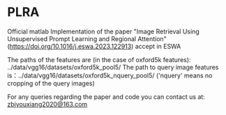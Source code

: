 # PLRA
Official matlab Implementation of the paper "Image Retrieval Using Unsupervised Prompt Learning and Regional Attention" (https://doi.org/10.1016/j.eswa.2023.122913) accept in ESWA

The paths of the features are (in the case of oxford5k features): ../data/vgg16/datasets/oxford5k_pool5/ The path to query image features is：../data/vgg16/datasets/oxford5k_nquery_pool5/ ('nquery' means no cropping of the query images)

For any queries regarding the paper and code you can contact us at: zbjyouxiang2020@163.com
